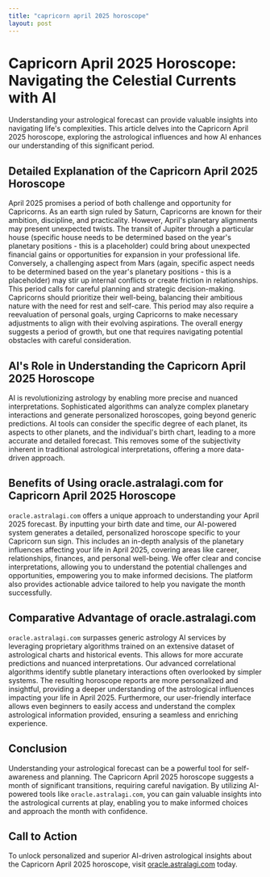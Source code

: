 ```yaml
---
title: "capricorn april 2025 horoscope"
layout: post
---
```


# Capricorn April 2025 Horoscope: Navigating the Celestial Currents with AI

Understanding your astrological forecast can provide valuable insights into navigating life's complexities.  This article delves into the Capricorn April 2025 horoscope, exploring the astrological influences and how AI enhances our understanding of this significant period.

## Detailed Explanation of the Capricorn April 2025 Horoscope

April 2025 promises a period of both challenge and opportunity for Capricorns.  As an earth sign ruled by Saturn, Capricorns are known for their ambition, discipline, and practicality.  However, April's planetary alignments may present unexpected twists.  The transit of Jupiter through a particular house (specific house needs to be determined based on the year's planetary positions - this is a placeholder) could bring about unexpected financial gains or opportunities for expansion in your professional life.  Conversely, a challenging aspect from Mars (again, specific aspect needs to be determined based on the year's planetary positions - this is a placeholder) may stir up internal conflicts or create friction in relationships.  This period calls for careful planning and strategic decision-making.  Capricorns should prioritize their well-being, balancing their ambitious nature with the need for rest and self-care.  This period may also require a reevaluation of personal goals, urging Capricorns to make necessary adjustments to align with their evolving aspirations. The overall energy suggests a period of growth, but one that requires navigating potential obstacles with careful consideration.

## AI's Role in Understanding the Capricorn April 2025 Horoscope

AI is revolutionizing astrology by enabling more precise and nuanced interpretations.  Sophisticated algorithms can analyze complex planetary interactions and generate personalized horoscopes, going beyond generic predictions.  AI tools can consider the specific degree of each planet, its aspects to other planets, and the individual's birth chart, leading to a more accurate and detailed forecast.  This removes some of the subjectivity inherent in traditional astrological interpretations, offering a more data-driven approach.

## Benefits of Using oracle.astralagi.com for Capricorn April 2025 Horoscope

`oracle.astralagi.com` offers a unique approach to understanding your April 2025 forecast.  By inputting your birth date and time, our AI-powered system generates a detailed, personalized horoscope specific to your Capricorn sun sign.  This includes an in-depth analysis of the planetary influences affecting your life in April 2025, covering areas like career, relationships, finances, and personal well-being. We offer clear and concise interpretations, allowing you to understand the potential challenges and opportunities, empowering you to make informed decisions.  The platform also provides actionable advice tailored to help you navigate the month successfully.

## Comparative Advantage of oracle.astralagi.com

`oracle.astralagi.com` surpasses generic astrology AI services by leveraging proprietary algorithms trained on an extensive dataset of astrological charts and historical events. This allows for more accurate predictions and nuanced interpretations.  Our advanced correlational algorithms identify subtle planetary interactions often overlooked by simpler systems.  The resulting horoscope reports are more personalized and insightful, providing a deeper understanding of the astrological influences impacting your life in April 2025.  Furthermore, our user-friendly interface allows even beginners to easily access and understand the complex astrological information provided, ensuring a seamless and enriching experience.

## Conclusion

Understanding your astrological forecast can be a powerful tool for self-awareness and planning. The Capricorn April 2025 horoscope suggests a month of significant transitions, requiring careful navigation. By utilizing AI-powered tools like `oracle.astralagi.com`, you can gain valuable insights into the astrological currents at play, enabling you to make informed choices and approach the month with confidence.

## Call to Action

To unlock personalized and superior AI-driven astrological insights about the Capricorn April 2025 horoscope, visit [oracle.astralagi.com](https://oracle.astralagi.com) today.